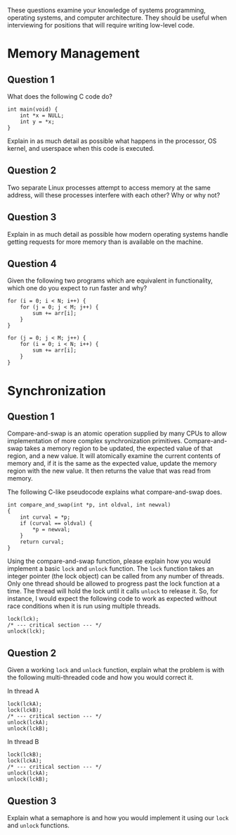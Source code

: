 These questions examine your knowledge of systems programming, operating
systems, and computer architecture. They should be useful when interviewing
for positions that will require writing low-level code.

# Memory Management

## Question 1

What does the following C code do?

    int main(void) {
        int *x = NULL;
        int y = *x;
    }

Explain in as much detail as possible what happens in the processor,
OS kernel, and userspace when this code is executed.

## Question 2

Two separate Linux processes attempt to access memory at the same address,
will these processes interfere with each other? Why or why not?

## Question 3

Explain in as much detail as possible how modern operating systems handle
getting requests for more memory than is available on the machine.

## Question 4

Given the following two programs which are equivalent in functionality,
which one do you expect to run faster and why?

    for (i = 0; i < N; i++) {
        for (j = 0; j < M; j++) {
            sum += arr[i];
        }
    }

    for (j = 0; j < M; j++) {
        for (i = 0; i < N; i++) {
            sum += arr[i];
        }
    }

# Synchronization

## Question 1

Compare-and-swap is an atomic operation supplied by many CPUs to allow
implementation of more complex synchronization primitives.
Compare-and-swap takes a memory region to be updated, the expected value
of that region, and a new value. It will atomically examine the current
contents of memory and, if it is the same as the expected value, update
the memory region with the new value. It then returns the value that was
read from memory.

The following C-like pseudocode explains what compare-and-swap does.

    int compare_and_swap(int *p, int oldval, int newval)
    {
        int curval = *p;
        if (curval == oldval) {
            *p = newval;
        }
        return curval;
    }

Using the compare-and-swap function, please explain how you would implement
a basic `lock` and `unlock` function. The `lock` function takes an integer
pointer (the lock object) can be called from any number of threads.
Only one thread should be allowed to progress past the lock function at
a time. The thread will hold the lock until it calls `unlock` to release it.
So, for instance, I would expect the following code to work as expected
without race conditions when it is run using multiple threads.

    lock(lck);
    /* --- critical section --- */
    unlock(lck);

## Question 2

Given a working `lock` and `unlock` function, explain what the problem is
with the following multi-threaded code and how you would correct it.

In thread A

    lock(lckA);
    lock(lckB);
    /* --- critical section --- */
    unlock(lckA);
    unlock(lckB);

In thread B

    lock(lckB);
    lock(lckA);
    /* --- critical section --- */
    unlock(lckA);
    unlock(lckB);

## Question 3

Explain what a semaphore is and how you would implement it using our
`lock` and `unlock` functions.
